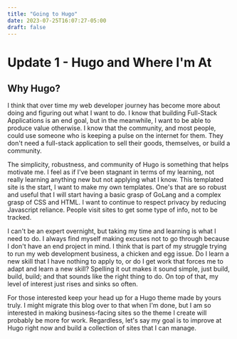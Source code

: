 ```yaml
---
title: "Going to Hugo"
date: 2023-07-25T16:07:27-05:00
draft: false
---
```


# Update 1 - Hugo and Where I'm At

## Why Hugo?

I think that over time my web developer journey has become more about doing and figuring out what I want to do. I know that building Full-Stack Applications is an end goal, but in the meanwhile, I want to be able to produce value otherwise. I know that the community, and most people, could use someone who is keeping a pulse on the internet for them. They don't need a full-stack application to sell their goods, themselves, or build a community. 

The simplicity, robustness, and community of Hugo is something that helps motivate me. I feel as if I've been stagnant in terms of my learning, not really learning anything new but not applying what I know. This templated site is the start, I want to make my own templates. One's that are so robust and useful that I will start having a basic grasp of GoLang and a complex grasp of CSS and HTML. I want to continue to respect privacy by reducing Javascript reliance. People visit sites to get some type of info, not to be tracked.

I can't be an expert overnight, but taking my time and learning is what I need to do. I always find myself making excuses not to go through because I don't have an end project in mind. I think that is part of my struggle trying to run my web development business, a chicken and egg issue. Do I learn a new skill that I have nothing to apply to, or do I get work that forces me to adapt and learn a new skill? Spelling it out makes it sound simple, just build, build, build; and that sounds like the right thing to do. On top of that, my level of interest just rises and sinks so often.

For those interested keep your head up for a Hugo theme made by yours truly. I might migrate this blog over to that when I'm done, but I am so interested in making business-facing sites so the theme I create will probably be more for work. Regardless, let's say my goal is to improve at Hugo right now and build a collection of sites that I can manage.  